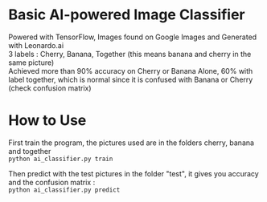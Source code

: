 # Basic AI-powered Image Classifier

Powered with TensorFlow, Images found on Google Images and Generated with Leonardo.ai
<br />3 labels : Cherry, Banana, Together (this means banana and cherry in the same picture)
<br />Achieved more than 90% accuracy on Cherry or Banana Alone, 60% with label together, which is normal since it is confused with Banana or Cherry
(check confusion matrix)

# How to Use

First train the program, the pictures used are in the folders cherry, banana and together
<br /> ```python ai_classifier.py train```

Then predict with the test pictures in the folder "test", it gives you accuracy and the confusion matrix : 
<br /> ```python ai_classifier.py predict```







